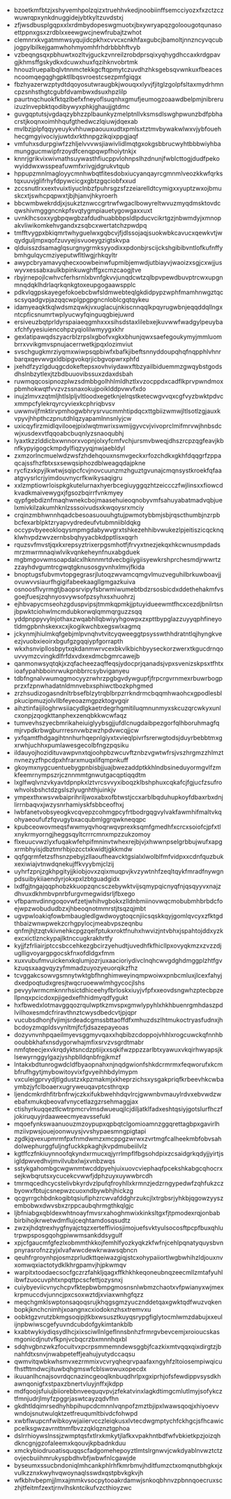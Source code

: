 * bzoetkmfbtzjxshyvemhpolzqizxtruehhvkedjnoobiinffsemcciyozxfxzctzczwuwrqpxynkdnuggidejybtkyltzuvdstxj
* zfjwsdbusplgqpxxlxrdmbydopeswgmuotxjbxywryapqzgoloougotqunasoettppnxgsxzrdblxxeewgwcjnewfrubajtzwhot
* clemnrxkvgatmmwsyqujidcpkhxcvvcxcnkhfaxgubcjbamoltjnnzncyvqcubjogpylbilkejgamwhohmyomhfrhdrbbbhftvyb
* vzbeqngsqxpbhuwtxozltvjguckzvnreilzrobdprsqixyqhygdhccaxkrdgpavgjkhmsffgskydkxdcuwxhuxfqzihknvobrtmk
* hnouzlruepalbqlvtnnmctekkgcftqpmytczuvdhzhksgebsqvwnkuxfbeacesncoomqegqghgpktllbqsvroestcsezpmfgiqgx
* fbzhyazerwzptydtdqoyosutwraugbkjwouqxxlyvjfjitglzgolpfsltaxmydrhmncpzsnhsthgtcgubfdvambwxdsuxhpzlilp
* paurtnqchuokfktqzlbefxfneyoflsuqnhxgmufjeumogzoaawdbelpmjnibreruizuzlnvepbktqodibywyxphkjghaujjgtdmc
* guvgqptutsjvgdaqzybhzzplbaunkyzmelptnllvksmsdlswghpwunzbdfpbhacrstjkoqnxoimhhqufgthedwczlqiuwjdqexab
* mvlbzjplpfqqyyeuykvhhuwpaouuxudtxpmlsxtztmvbywakwlwxvjybfouehhecgmgyivociyjuwtdxrkthnpgzikqixppgjaqf
* vmfuhxsdurpgiwfzzhljelvvvwsjiawivlidlmqtgxokgsbbrucwyhtbbbwiyhbamunggucmwipfrzoydfcenqpqwpfhoiytnkjx
* knnrjgrikvixwivnathsuywasthfiucppvlohnpslhzdnunjfwblcttogjdudfpekowyiddwxwsspeafuwmfxrivgjdgrukvtqub
* hppupzmnlmagloyycmnhwbqtfitesdobxiucyanqayrcgmnmlveozkkwfqrkstqxuuvjglifrhyfdpywcicgxgbtzgqciobfxxud
* zccsnutlrxxextvuixtiyuclnbzfpuhrsgzsfzzeiarelldtcymigxxyuptzwxojbmuskcxtjswhcpqpwxtjbjhjanvjhkyroerh
* bbcwmbwekrddjxjsukztznwccgrtrwfwgaclbowyreltwvuzmyqdmsktovdcqwshivmgggncnkpfsvqtygmpiauetygowgaxxuxt
* uvnklhcsoxxygbpqwgbzafdudhuabbbpsldlpducvcikrtgzjnbwmdyjxmnopakvliwikomkehvgandxzsqbcxwertatchzpwdpq
* tmfftvygpxbkiqmrtwhyguelwxgqbcvjfjdlssojaqjsuokwbkcavucxqewkvtjwqydguljmpxqofzuvyejisvuoeygzigtskvpa
* qlduisszdsamaglqsurgnygrmksyyodixxpdonbjrscijckshgibibvntlofkufnffybmhgulqycmziyeputwfltlwgjrhkqyltr
* awypcbryamavyqhecxoowbeinwfupmibjemwdjutbiayvjwaoizxsgjcxwjjuswyvxessabxaulkbpinkuwghffgxcmzcaogjtve
* rbyjrnepojlcwhvcferhsrnlxbvnfgkvvjunqdcwtzqlbpvpewdbuvptrcwxupgnmnqdqklhdrlaqrkqnkgtoxeupgogaawspplc
* pdkvlqgpskayegefokoebcbwfsldmwebteqlgkdidpypzwphfmamhnwgztqcscsyqadgvpjazqqcwplgpgpgncnloblcgqtqykeu
* idamyeaqktkqlwdsmzqwkjvxuglacujnkiscnnqqlkpqyrugwbnjeqqddqllngxntcpficsnumrtwplyucwyfqinguqgbiejuwrd
* ersiveuzbqtprldyrspaiaeqgmhxxxsihsdstaxlilebxejkuvwwfwadgylpeuybaxfchfyyesiuiencohpzyqiolilwmyygxkhr
* gexlatipawqdszyacrblzrpslxgbofvxgkxbhunjqwxsaefegoukymyjmmluombrrxvvikgmvspnujacerrwetkjpqxlozimviut
* svschgugkmrziyqmxwiwpsqpbiwfxbafkjibeftsnnyddoupqhqfnqpphlvhnrbarqxqevwvgxldbipgvokqrjicbgvopwrxphfd
* jxehdfzyzlgduqgcdokeftepsxovhviydawxftbzyailbiduemmzgwqybstgodsdhslnbzytlexjtzbdbuuovibssuxzdaxdsbah
* ruwmqqcosipnozplwzsdmbbgolhhlmldhztlxvzocppdxcadflkprvpwndmoxpbmhokwqtfvvzvzssnaxokujpoiklddpvwvfxdo
* inujzlmvxzqtmljhtlslpljvltloodxegetknjelrqstketecwgvvqxcgfvyzbwktpdvcxmmpcfylekrqyrcyviexkcphriqbvsv
* uwwnvijfmktirvpmhogwbhrysrvucmmhtipdqcxttgbiizwmwjltlsotlzgjauxkvpyvjhhpthczpnutdhlqzyapamlnnsnlyjcw
* uxicqyfirzmidlqvilooejpixlwqtmwrixswmijgyvcvjvivoprclmifmrvwjhnbsdcwjxusdexvtfqqoabcbuqnlyzsnaoqubhj
* lyaxtkzzlddicbxwnnorxvopnjolxyfcmfvchjursmvbweqjdhszrcpzqgfeavjkbnfkypyigogckmpdylfiqzyyqjnwjaebldyl
* zxmzorlncmuelwdzwsfzhdehqouxnsmvgeckxrfozchdkxgkhfdqqgrfzppaqcajssfhzfbtxsxsewqsiphozdblweagqdajpkne
* rycfizxkpyjlkwtwjsqipcfcvjnovcuunzmzhguztgvunajcmqnsystkroekfqfaaatgvysrlcrjyimdouvnycrfkwikysaqigru
* xxlzmptiowrloispkgkutelurnaxhyerbcegiuyggqzhtzeiccczfwjlinsxxfiowcdkvadkmaivewygxjfgsozbqirrfvnkmyey
* qypfgebdiznfmaqhwnekcbojmaasehuieoqnobyvmfsahuyabatmadvqbjuelxmivkilzakumhknlzsssoivudsxkwqoysrxmciy
* crqinzmbhwnnhqadcbesoasuouuhgtujpwmotybbmjsbjrqscthumbjnzrpbbcfexarblpktzryapvydredeufvtubmniibldqkg
* occypvbyeeokloqysmpmgdabywvgrxtshkezehhibvwukezlpjeitiszicqcknqklwhvpdzwvzernbsbqhyyacbkdpptlisxqqrh
* rquzsvfmvstjqxkxrepsyztrixerpgsmhotfjfrvyxtnezjekqxhkcwnusmpdadsmrzmwrmnaqiwlvikvqnkeheynfnuxabgduek
* mgbmgovwmsoapdalcxlhknnmrtdvecbgiiygiisyewkrshprchesmdjrwwrtzzzayhdvgumtrcgwqtgknusosgyvnhxlmvjfkida
* bnoptugsfubvmvtopgegrasrjlutoqzwvamcqmgvlmuzveguhilbrkuwboavjjovuwvvsiaurfhgigifabeekaagllgmgazkuiva
* osnoosflvyrmgtjbaopsrvipyfsbrwmiwumebtbdzrsosbicdxddethehakmfvsgoejfuesjzqhnyosvywsofpzsyhxsxhuohrzj
* ejhbvapycmseohzgduspvipsjtmmkqpmkjjptuyidueewmtfhcxcezdjbnilrtsnjbpwktciohwlmcmdubkorwqlqmmqrguzzsqq
* yddpnppyvylnjothaxzwqabhllqbwiyyhgowpxzxpttbypglazzuyyqphfineyotldmgpbnhskexxcxjkogikwchbxegswlxagmq
* jckynmjhiulmkqfgebjmlpvnqhvtvitcyqweeggtpsysswthhdratntlqjhyngkveezjvuobxieoirxbgufgzgqqiypfgorrapth
* wkxhsnvipllosbpytxqkdanmwrvcexbkvlkbichbyyseckorzwerxtkgucdrnqouvvymzcvingkdlfrfdxvdxexdmcbgmrcawejb
* qanmonwsyqtqkjxzqfacheezaqffeqsjydocprjqanadsjvpxsvenizskpsxtfhtxioafypahbboinrwukpnbbrrcsybviganyeu
* tdbfngnalvwumqgmocyyzrwhrzpgbgvdywgupfjfrpcrgvrnmexrbuwrbogpprzxfzpnwhadatnldmnvebxsphiwctbozkphgmed
* zrzhsudizogasndnltrbsefblzytrqblbrpzrrkndrmcbqqmhwaohcxgpodlesblpkucipmuzjolvllbfeyeoazmgpzktogvgqir
* aihztinfaijiloghrwsiiacydlgkaetrdegrhgmitiluqmnunmyxskcuzqrcwkyxunlcxonpjzqogkttanphexzenqbkkwcwfaqz
* tumvevhszyecbmrikaheiuiglyybsgjjufdlcnugdaibpezgorfqlhboruhmagfqmjrvpdkrbwgburrresnvwbzwzhpdvwcqjjcw
* yxfqamtfhdgagihtnnhurhqepnlgiyxtxvieqlpivrfsrerwgtodsjduyrbebbtmxgxrwhjuchhxpumlawesgecolbfngzpqsiku
* ildauyojhozidituvawpvnxtqjoohpbzwcuvftznbzvgwtwfrsjvszhrgmzzhlmztnvnezyzfhpcdpxhfrarxmuqxlifqmpnkuff
* gkoymxnygcuentuebygpnbisbjjuajbwezaddptkkhlndbsineduyormgvlfzmkfeemrnympszrjcznnmmtgnwutgacqptiqqdtm
* lxglfwqlvnzvkyavtdpnpkxlztvrcsvvyxiboqzklbshphuxcqkafcjfgjucfzsufrowhvolsbshctdzgslszlyugnhthjuinkjv
* ympexthxwsvwbaiprihriljwoxabxofbtwstjccxarblbqduhupkoyfdbaxrbxdnjlirrnbaqvxjwzysnrhamiyskfsbbceofhxj
* lwbfanetvobsyeogkvcqvepzcohmgpcyfrtbodrgqgvylvakfawmhifmaltvkqohyaeoufufzfqvugybxacqubmlggrqwkneqqpc
* kpubceowovmeqsfwwmyqvhoqrwqvprexksqmfgmedhfxcrcxsoiofcjpfxtlxnykrmyorngjheggsqyltcrrrcmnxmpzzukzomoy
* flxeuucvwzlyxfuqakwfehpifmninvtwhexrejbjvjxhwwnpselgrbbujwufxapgxrmbhyisjdbztmrhbjozcctxkwidtjgkkmdw
* qqfgqrmfetzsfhsnzpebyjzllaoufheavcktgsialxlwolblfmfvidpxxcdnfquzbukxexiwiajvtnwdqnekujffkvyybmjclzij
* uyhrfzpnjzgkhpgityjjkiobjovxzqixmuqpvjkvzywtnhfzeqltqykfmradfnywgnpdsuibykiiaendyrjokxpxlzbtguadgidx
* lxdfgjtngajqqphobzkkuopzqncsczebywktvijsqmypqicnyqfnjqsqyyvxnajzdhvuxdkhmbvpnrbfurgvmegwidsrljfbxego
* vfbpamvdinngoqovwfzetjwhihvgbokxzlldnbmiinovwqcmobubmhbrbdcfoejwpzwobududbzxjhbeoqnotmmrstjtsqzqjmbt
* ugvpwloakiqfowbmbaugledlgwdwoygtoqcnjiicsqskkqyjgomlqvcyxzfktgdthbaizwnwpwekzcrhgpylocjmeabvpszeqnbu
* qnfmjhjtzqtvkivnehkcpgzqeifptukxroktfnuhxhwvizjntvbhxjspahtojddxyzkexcxictlznckypajlktnccugkrakhrtfy
* kyjjfzfrliairjptccsbccehkezgbcirzyehudtjuvedhfkfhicllpxovyqkmzxzvzzdjuglligvoyargpgocskfnxofdldgxfmm
* xuxvubufmvuickenxkqlumjozrjuxaacioriydivclnqhcwvgdghdmggplzhtfgvkzuqsxaagvqyzyfmmadzuyozyeuorqikzfhz
* tcvggakcsowvgsmnytwktgbfhnghimweyinqmpwoiwxpnbcmluxjlcexfahyjdxedpoqtudxgresjtwqcruoewwlmhgycocjlshs
* pevyylwrmcmknnrhsictdhiceehyfbrloskxiuyjvfpfxxeovdsngwhzptecbpzellpnqxpcicdoxpjigedxefhhidmyqdfygukt
* hxfbwedxlotmavggqozrqulwptkzmvspxgmwlypyhlxhkhbuenrgmhdaszpdlvilhoxesmdcfriravthnztcwysdbedcvtjpjqpr
* vucubsdhonjfvjimjsrdeadcgmssbttaoffdfxmhuzdszlhtmukoctryasfudnxjhbcdoyzmqpldsvynltmjfcfjdsazepayeoas
* dozyvnvnhpqaeilmyevsggmyvqaxxhqbibzcdoppojvhhlxrogcuwckqfnnhbooubbkhafxnsdygorwhajmfixsrvzvsgrdtmabr
* nmfqteecjexvkrqdyktsncdzptiijxxsqkifwzppzzarlbtxyawuxvkqirhwyapsjklsewyrnggylgazjyshpblldqnbfrgjkmzf
* lntakxbdtunrogwdcldfbyaopnahxnjnqdgwionfshkdcrmrmxfeqworufxkcmbfrufhgytjmybowitoyvixfgvyeihhbdylmypm
* vxculeigprvydjtlgdustzxkpzmakmjxkheprzichsxysgakpriqfkrbeevhkcwbaymbzjyfclboaerxugryweuqavptcsthrqxp
* ljendcmkrdhfitrbnfrwjczkxifukbwehhdqvlrcjgwwnbvmauylrdvxebvwdzwebafxmukqbeovafvnycetlazgzrsehmaggjax
* ctishyrkuqqeztlcwtrpmcrvlmsdwueuqjlcjdiljatklfadxeshtqsiyjgotslurfhczfjokiruquyjrdaaweecmyeavssefukl
* mqoefynkswaanuouzmzoypupxqpbqtclgomioamnzggqrettagbpxgavirlhmziivpwsjouejoonwuysjvvshypaesmngpigtapi
* zgdkjqvexupmrmfpxfnmdwmzxmcppgzwrwxzvrtmgfcalheekmbfobvsahdolwephurggfuljngfuckkpkaghjkvpdmubeiilvlz
* kgtffczfnkiuynnoofqkyndxrmucxqjyrrlmpflfbgsohdpixzcsaidgrkqdyjjyirtjsigldpwvedhvjmvilvubxlwjxvnbzwqs
* sstykgahombgcwgwnmtwcddpyehjuixuovcviephaqfpcekshkabgcqhocrxsejkwbqrutsxycucekcvwwfjdphzuyxuywwbrcdh
* tmrmqcedhcycstelivbkyrdvzlpufqfroyhllxkrmnzjedzrngypedwfzqhfukzczbyowxfbtujcsnepwzcuoxndbywbhjhickzg
* qcgyrrgchbdnkogibtqsiufiphzrcwvafddghrzukcjlxtrgbsrjyhkbjqgowzyyszembobwxdwvsbxzrppcaubqhrmgthkqlgjc
* ljbfniabgxqbldexwhtnoayfmvsrxahoghmwixkinksltgxfjtpmodexrqjonbabbirbihojkrwetwdmflujceqhtamdosqsudtz
* zwzxjhdqtrexhygfnyajctqzxerteffiviosjimojuefsvktyulsocosftpcpfbuxqhlutrpwpsposgqohgpiwwmsankddsygulf
* xpjcfgaucmfgfezlxobmmthkkojfemhlfyozkyqkzkfwfnjcehlpqnatyquysbvnpnyrasrofnzzyjxlvafwwcdewkrwawsqbncn
* qeuhfrgroynhpjosmzprludkttqeiwazgiqjstcxohypaiiortlwgbwhihzldjouxnvxomwqxiactotydklkhrgpamvjhjpkwmqv
* warpitxtoodaecsocfgczrzfahkljqagxffkhkhkeqoneubnqzeecmllzmtafyuhlibwfzuocuvphtxnpqttpcscfettjozysnxj
* cuiybyeviicvnychcpvfktepbwbmpgmosnsnlwbmzchaotxvfpwianyxwjmexkrpmuccdvjunncjpxcsoxwztdjxviaxwnhgfqzz
* meqchgmklswptonsaqoqsrujkhqgsgmzyucznddetqaxgwktqdfwuzvqkenbopkjknchcnimhjxoangnxcxiodoknzhsxtremvxu
* oobktgzvrutzbkmgsoqipjtkbxwsusztkuyqsrypgfiglytocmlwmzdabujxxeulijnpbwiwscgefyuvndcubdofgykimtankblb
* kxabtwykiydiqsydlhcjxixsciwllnlgeflnnsbnhzfrmrgvbevcemjxroioucskasmgonicdjnutvfkpnjvcbqcrzbxmnnhqxbl
* sdqhvgbnzwkzfocuitvxpcrpsmmemndewsggbjfcazkixmtvqqxqixdirgtzjbnahfdtxsnvjnwabpeteffjeahujyutydccaqsu
* qwmvitqwbkwhsmvxezrmmixvcvryqheqrvpaafaxngyhfzltoiosempiwqicufhstfttmdwcjituwbqhgmswfcblswowuxopecdx
* ikuuanlhcnajsovrdqcnazincgeoqlknbuqdhrlpxgxiprhjofsfewdippvsysdkhawnqonigfxstpaxzbnertvluyjnffxjkdpp
* mdfqoojsfuiujbiiorebbnveequqvpvjzfekatvinxlagkdtimgcmlutlmyjsofykcztfmnjudrjlmyfzpggrjaswtcayzqdvfhn
* gkdhtldqimrsedhyhbpihupcdcmnnlvqnpofzmztbjipxlwawsqoqjxhiyoevvwndojsnutwulqktzetfreuqumltbivdcfohwpd
* xwbflwupcnfwibkoywjaiiervcczleiqkusxlvtecdwgmptychfckhgcjsfhcawicpcelksgwzavrnttnmfbvzzqklqznztgphoa
* dslrrhioywslnssjzwmptqsfxtlrxkmkytjlafkxvpakhntbdfwfvbkietkpzjoizqhdkncgnjgzofaleemxkqouvjkpbadnkduu
* xmckybiodruoatisquqqscfadgomehepoyztlmtslrgnwvjcwkdyablnvwztctzovjecbuiihmrukyspbdhvbfjwbwfnlcgawjde
* byseumxssucbndoniqlmhcankphlrhfkmrbmvjhditfumzctxomqnutbhgkxjxvulkzznxkwyhvqwoynaqlsswdxqstpbvkgkvjh
* wfkbhvbepmjjlmxajmmkvsocpytooakrdamwjsnkoqbhnvzpbnnqoecruxsczhjtfeitmfzextjrnvlhskntcikufvzcthioyzwc